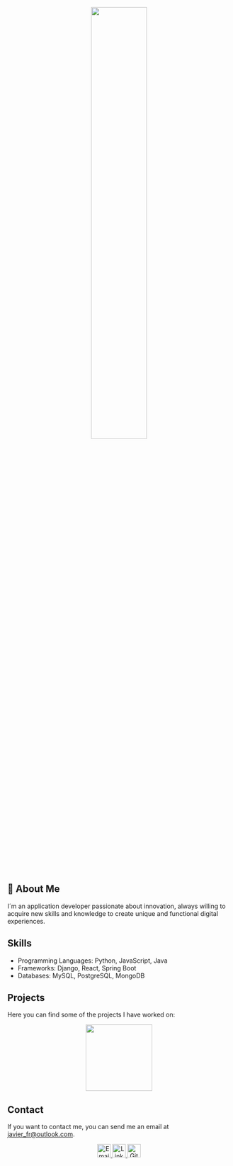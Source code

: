 <p align="center">
  <img src="https://eco-invitaciones.com/github_javier/assets/images/soy_javier_grey.gif" width="50%" />
</p>

## 🚀 About Me

I´m an application developer passionate about innovation, always willing to acquire new skills and knowledge to create unique and functional digital experiences.

## Skills

- Programming Languages: Python, JavaScript, Java
- Frameworks: Django, React, Spring Boot
- Databases: MySQL, PostgreSQL, MongoDB

## Projects

Here you can find some of the projects I have worked on:

<div align="center">
  <img src="https://github-readme-stats.vercel.app/api?username=javierfr&locale=en&hide_title=false&layout=compact&card_width=320&theme=ambient_gradient&hide_border=false&order=2" height="150" />
</div>

## Contact

If you want to contact me, you can send me an email at [javier_fr@outlook.com](mailto:javier_fr@outlook.com).

<p align="center">
  <a href="mailto:javier_fr@outlook.com">
    <img src="https://example.com/email_icon.png" alt="Email" width="30px"/>
  </a>
  <a href="https://linkedin.com/in/my_username">
    <img src="https://example.com/linkedin_icon.png" alt="LinkedIn" width="30px"/>
  </a>
  <a href="https://github.com/javierfr">
    <img src="https://example.com/github_icon.png" alt="GitHub" width="30px"/>
  </a>
</p>
